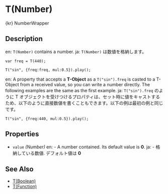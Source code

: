 T(Number)
=========
{kr} NumberWrapper

## Description ##
en: `T(Number)` contains a number.
ja: `T(Number)` は数値を格納します。

```timbre
var freq = T(440);

T("sin", {freq:freq, mul:0.5}).play();
```

en: A property that accepts a **T-Object** as a `T("sin").freq` is casted to a T-Object from a received value, so you can write a number directly. The following examples are the same as the first example. 
ja: `T("sin").freq` のように T オブジェクトを受けつけるプロパティは、セット時に値をキャストするため、以下のように直接数値を書くこともできます。以下の例は最初の例と同じです。

```timbre
T("sin", {freq:440, mul:0.5}).play();
```

## Properties ##
- `value` _(Number)_
en:  - A number contained. Its default value is **0**.
ja:  - 格納している数値. デフォルト値は **0**

## See Also ##
- [T(Boolean)](./Boolean.html)
- [T(Function)](./Function.html)
